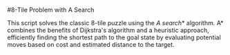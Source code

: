 #8-Tile Problem with A Search

This script solves the classic 8-tile puzzle using the **A* search** algorithm. A* combines the benefits of Dijkstra's algorithm and a heuristic approach, efficiently finding the shortest path to the goal state by evaluating potential moves based on cost and estimated distance to the target.
